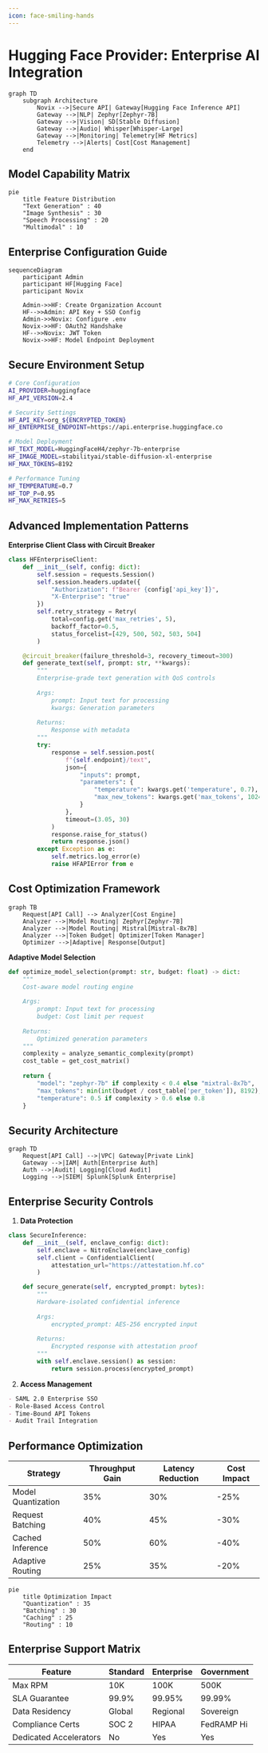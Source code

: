 ```yaml
---
icon: face-smiling-hands
---
```


# Hugging Face Provider: Enterprise AI Integration

```mermaid
graph TD
    subgraph Architecture
        Novix -->|Secure API| Gateway[Hugging Face Inference API]
        Gateway -->|NLP| Zephyr[Zephyr-7B]
        Gateway -->|Vision| SD[Stable Diffusion]
        Gateway -->|Audio| Whisper[Whisper-Large]
        Gateway -->|Monitoring| Telemetry[HF Metrics]
        Telemetry -->|Alerts| Cost[Cost Management]
    end
```

## Model Capability Matrix

```mermaid
pie
    title Feature Distribution
    "Text Generation" : 40
    "Image Synthesis" : 30
    "Speech Processing" : 20
    "Multimodal" : 10
```

## Enterprise Configuration Guide

```mermaid
sequenceDiagram
    participant Admin
    participant HF[Hugging Face]
    participant Novix
    
    Admin->>HF: Create Organization Account
    HF-->>Admin: API Key + SSO Config
    Admin->>Novix: Configure .env
    Novix->>HF: OAuth2 Handshake
    HF-->>Novix: JWT Token
    Novix->>HF: Model Endpoint Deployment
```

## Secure Environment Setup

```bash
# Core Configuration
AI_PROVIDER=huggingface
HF_API_VERSION=2.4

# Security Settings
HF_API_KEY=org_${ENCRYPTED_TOKEN}
HF_ENTERPRISE_ENDPOINT=https://api.enterprise.huggingface.co

# Model Deployment
HF_TEXT_MODEL=HuggingFaceH4/zephyr-7b-enterprise
HF_IMAGE_MODEL=stabilityai/stable-diffusion-xl-enterprise
HF_MAX_TOKENS=8192

# Performance Tuning
HF_TEMPERATURE=0.7
HF_TOP_P=0.95
HF_MAX_RETRIES=5
```

## Advanced Implementation Patterns

**Enterprise Client Class with Circuit Breaker**

```python
class HFEnterpriseClient:
    def __init__(self, config: dict):
        self.session = requests.Session()
        self.session.headers.update({
            "Authorization": f"Bearer {config['api_key']}",
            "X-Enterprise": "true"
        })
        self.retry_strategy = Retry(
            total=config.get('max_retries', 5),
            backoff_factor=0.5,
            status_forcelist=[429, 500, 502, 503, 504]
        )

    @circuit_breaker(failure_threshold=3, recovery_timeout=300)
    def generate_text(self, prompt: str, **kwargs):
        """
        Enterprise-grade text generation with QoS controls
        
        Args:
            prompt: Input text for processing
            kwargs: Generation parameters
            
        Returns:
            Response with metadata
        """
        try:
            response = self.session.post(
                f"{self.endpoint}/text",
                json={
                    "inputs": prompt,
                    "parameters": {
                        "temperature": kwargs.get('temperature', 0.7),
                        "max_new_tokens": kwargs.get('max_tokens', 1024)
                    }
                },
                timeout=(3.05, 30)
            )
            response.raise_for_status()
            return response.json()
        except Exception as e:
            self.metrics.log_error(e)
            raise HFAPIError from e
```

## Cost Optimization Framework

```mermaid
graph TB
    Request[API Call] --> Analyzer[Cost Engine]
    Analyzer -->|Model Routing| Zephyr[Zephyr-7B]
    Analyzer -->|Model Routing| Mistral[Mistral-8x7B]
    Analyzer -->|Token Budget| Optimizer[Token Manager]
    Optimizer -->|Adaptive| Response[Output]
```

**Adaptive Model Selection**

```python
def optimize_model_selection(prompt: str, budget: float) -> dict:
    """
    Cost-aware model routing engine
    
    Args:
        prompt: Input text for processing
        budget: Cost limit per request
        
    Returns:
        Optimized generation parameters
    """
    complexity = analyze_semantic_complexity(prompt)
    cost_table = get_cost_matrix()
    
    return {
        "model": "zephyr-7b" if complexity < 0.4 else "mixtral-8x7b",
        "max_tokens": min(int(budget / cost_table['per_token']), 8192),
        "temperature": 0.5 if complexity > 0.6 else 0.8
    }
```

## Security Architecture

```mermaid
graph TD
    Request[API Call] -->|VPC| Gateway[Private Link]
    Gateway -->|IAM| Auth[Enterprise Auth]
    Auth -->|Audit| Logging[Cloud Audit]
    Logging -->|SIEM| Splunk[Splunk Enterprise]
```

## Enterprise Security Controls

1. **Data Protection**

```python
class SecureInference:
    def __init__(self, enclave_config: dict):
        self.enclave = NitroEnclave(enclave_config)
        self.client = ConfidentialClient(
            attestation_url="https://attestation.hf.co"
        )

    def secure_generate(self, encrypted_prompt: bytes):
        """
        Hardware-isolated confidential inference
        
        Args:
            encrypted_prompt: AES-256 encrypted input
            
        Returns:
            Encrypted response with attestation proof
        """
        with self.enclave.session() as session:
            return session.process(encrypted_prompt)
```

2. **Access Management**

```markdown
- SAML 2.0 Enterprise SSO
- Role-Based Access Control
- Time-Bound API Tokens
- Audit Trail Integration
```

## Performance Optimization

| Strategy           | Throughput Gain | Latency Reduction | Cost Impact |
| ------------------ | --------------- | ----------------- | ----------- |
| Model Quantization | 35%             | 30%               | -25%        |
| Request Batching   | 40%             | 45%               | -30%        |
| Cached Inference   | 50%             | 60%               | -40%        |
| Adaptive Routing   | 25%             | 35%               | -20%        |

```mermaid
pie
    title Optimization Impact
    "Quantization" : 35
    "Batching" : 30
    "Caching" : 25
    "Routing" : 10
```

## Enterprise Support Matrix

| Feature                | Standard | Enterprise | Government |
| ---------------------- | -------- | ---------- | ---------- |
| Max RPM                | 10K      | 100K       | 500K       |
| SLA Guarantee          | 99.9%    | 99.95%     | 99.99%     |
| Data Residency         | Global   | Regional   | Sovereign  |
| Compliance Certs       | SOC 2    | HIPAA      | FedRAMP Hi |
| Dedicated Accelerators | No       | Yes        | Yes        |

